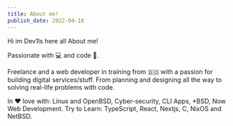 ```yaml
---
title: About me!
publish_date: 2022-04-18
---
```


Hi im Dev1ls here all About me!

Passionate with 💻 and code 🤖.

Freelance and a web developer in training from 🇩🇴 with a passion for building digital services/stuff. From planning and designing all the way to solving real-life problems with code.

In ❤️ love with: Linux and OpenBSD, Cyber-security, CLI Apps, *BSD, Now Web Development. Try to Learn: TypeScript, React, Nextjs, C, NixOS and NetBSD.
